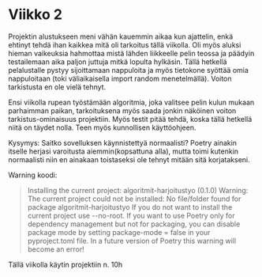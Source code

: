 # Viikko 2

Projektin alustukseen meni vähän kauemmin aikaa kun ajattelin, enkä ehtinyt tehdä ihan kaikkea mitä oli tarkoitus tällä viikolla. Oli myös aluksi hieman vaikeuksia hahmottaa mistä lähden liikkeelle pelin teossa ja päädyin testailemaan aika paljon juttuja mitkä lopulta hylkäsin.
Tällä hetkellä pelalustalle pystyy sijoittamaan nappuloita ja myös tietokone syöttää omia nappuloitaan (toki väliaikaisella import random menetelmällä). Voiton tarkistusta en ole vielä tehnyt.

Ensi viikolla rupean työstämään algoritmia, joka valitsee pelin kulun mukaan parhaimman paikan, tarkoituksena myös saada jonkin näköinen voiton tarkistus-ominaisuus projektiin. Myös testit pitää tehdä, koska tällä hetkellä niitä on täydet nolla. Teen myös kunnollisen käyttöohjeen.

Kysymys: Saitko sovelluksen käynnistettyä normaalisti? Poetry ainakin itselle herjasi varoitusta aiemmin(kopsattuna alla), mutta toimi kutenkin normaalisti niin en ainakaan toistaseksi ole tehnyt mitään sitä korjatakseni. 

Warning koodi:
> Installing the current project: algoritmit-harjoitustyo (0.1.0)
Warning: The current project could not be installed: No file/folder found for package algoritmit-harjoitustyo
If you do not want to install the current project use --no-root.
If you want to use Poetry only for dependency management but not for packaging, you can disable package mode by setting package-mode = false in your pyproject.toml file.
In a future version of Poetry this warning will become an error!


Tällä viikolla käytin projektiin n. 10h
